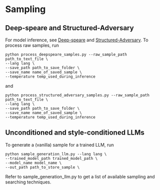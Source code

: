 # Sampling

## Deep-speare and Structured-Adversary
For model inference, see [Deep-speare](https://github.com/b3nji87/deepspeare-fork) and [Structured-Adversary](https://github.com/b3nji87/Structured-Adversary-Fork). To process raw samples, run

```
python process_deepspeare_samples.py --raw_sample_path path_to_text_file \
--lang lang \
--save_path path_to_save_folder \
--save_name name_of_saved_sample \
--temperature temp_used_during_inference
```

and 

```
python process_structured_adversary_samples.py --raw_sample_path path_to_text_file \
--lang lang \
--save_path path_to_save_folder \
--save_name name_of_saved_sample \
--temperature temp_used_during_inference
```

## Unconditioned and style-conditioned LLMs
To generate a (vanilla) sample for a trained LLM, run

```
python sample_generation_llm.py --lang lang \
--trained_model_path trained_model_path \
--model_name model_name \
--out_path path_to_store_sample \
```
Refer to sample_generation_llm.py to get a list of available sampling and searching techniques.

